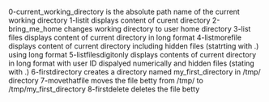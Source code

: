0-current_working_directory   is the absolute path name of the current working directory
1-listit displays content of curent directory
2-bring_me_home changes working directory to user home directory
3-list files displays content of current directory in long format
4-listmorefile displays content of current directory including hidden files (statrting with .) using long format
5-listfilesdigitonly displays contents of current directory in long format with user ID dispalyed numerically and hidden files (stating with .)
6-firstdirectory creates a directory named my_first_directory in /tmp/ directory
7-movethatfile moves the file betty from /tmp/ to /tmp/my_first_directory
8-firstdelete deletes the file betty
